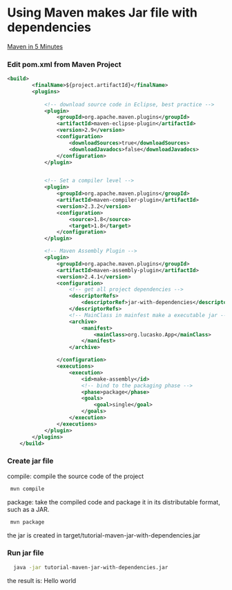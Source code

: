 Using Maven makes Jar file with dependencies
==================================

[Maven in 5 Minutes](https://maven.apache.org/guides/getting-started/maven-in-five-minutes.html)


### Edit pom.xml from Maven Project

```xml
<build>
		<finalName>${project.artifactId}</finalName>
		<plugins>
		
			<!-- download source code in Eclipse, best practice -->
			<plugin>
				<groupId>org.apache.maven.plugins</groupId>
				<artifactId>maven-eclipse-plugin</artifactId>
				<version>2.9</version>
				<configuration>
					<downloadSources>true</downloadSources>
					<downloadJavadocs>false</downloadJavadocs>
				</configuration>
			</plugin>


			<!-- Set a compiler level -->
			<plugin>
				<groupId>org.apache.maven.plugins</groupId>
				<artifactId>maven-compiler-plugin</artifactId>
				<version>2.3.2</version>
				<configuration>
					<source>1.8</source>
					<target>1.8</target>
				</configuration>
			</plugin>

			<!-- Maven Assembly Plugin -->
			<plugin>
				<groupId>org.apache.maven.plugins</groupId>
				<artifactId>maven-assembly-plugin</artifactId>
				<version>2.4.1</version>
				<configuration>
					<!-- get all project dependencies -->
					<descriptorRefs>
						<descriptorRef>jar-with-dependencies</descriptorRef>
					</descriptorRefs>
					<!-- MainClass in mainfest make a executable jar -->
					<archive>
						<manifest>
							<mainClass>org.lucasko.App</mainClass>
						</manifest>
					</archive>

				</configuration>
				<executions>
					<execution>
						<id>make-assembly</id>
						<!-- bind to the packaging phase -->
						<phase>package</phase>
						<goals>
							<goal>single</goal>
						</goals>
					</execution>
				</executions>
			</plugin>
		</plugins>
	</build>
```




### Create jar file

compile: compile the source code of the project
 
```sh
 mvn compile
```

package: take the compiled code and package it in its distributable format, such as a JAR.

```sh
 mvn package
```
the jar is created in target/tutorial-maven-jar-with-dependencies.jar

### Run jar file

```sh
  java -jar tutorial-maven-jar-with-dependencies.jar
```

the result is:
	Hello world


